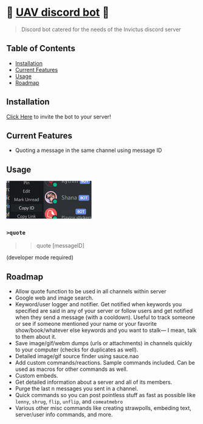 # :wave: [UAV discord bot](https://github.com/Hantasmagoria/UnrehearsedAutomaticVentriloquist) :egg:

> Discord bot catered for the needs of the Invictus discord server

## Table of Contents

- [Installation](#installation)
- [Current Features](#current-features)
- [Usage](#usage)
- [Roadmap](#roadmap)

## Installation

[Click Here](https://discordapp.com/oauth2/authorize?client_id=642691015060488203&scope=bot&permissions=8) to invite the bot to your server!

## Current Features

- Quoting a message in the same channel using message ID

## Usage

![Demo gif](docs/media/demogif-quote.gif)

### `>quote`

> > quote [messageID]

(developer mode required)

## Roadmap

- Allow quote function to be used in all channels within server
- Google web and image search.
- Keyword/user logger and notifier. Get notified when keywords you specified are said in any of your server or follow users and get notified when they send a message (with a cooldown). Useful to track someone or see if someone mentioned your name or your favorite show/book/whatever else keywords and you want to stalk— I mean, talk to them about it.
- Save image/gif/webm dumps (urls or attachments) in channels quickly to your computer (checks for duplicates as well).
- Detailed image/gif source finder using sauce.nao
- Add custom commands/reactions. Sample commands included. Can be used as macros for other commands as well.
- Custom embeds.
- Get detailed information about a server and all of its members.
- Purge the last n messages you sent in a channel.
- Quick commands so you can post pointless stuff as fast as possible like `lenny`, `shrug`, `flip`, `unflip`, and `comeatmebro`
- Various other misc commands like creating strawpolls, embeding text, server/user info commands, and more.
